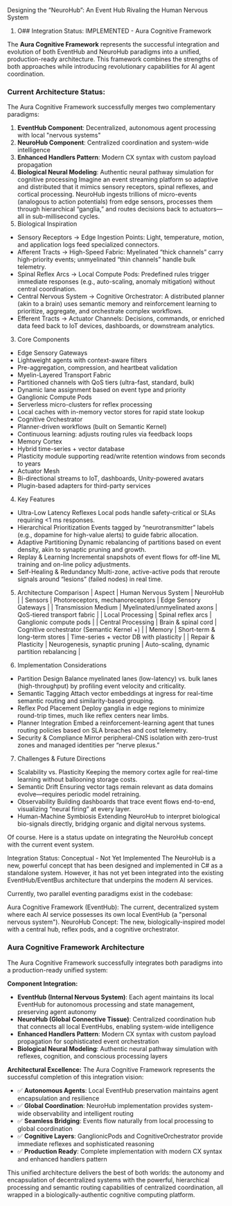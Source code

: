 Designing the “NeuroHub”: An Event Hub Rivaling the Human Nervous System
1. O## Integration Status: IMPLEMENTED - Aura Cognitive Framework

The **Aura Cognitive Framework** represents the successful integration and evolution of both EventHub and NeuroHub paradigms into a unified, production-ready architecture. This framework combines the strengths of both approaches while introducing revolutionary capabilities for AI agent coordination.

### Current Architecture Status:

The Aura Cognitive Framework successfully merges two complementary paradigms:

1. **EventHub Component**: Decentralized, autonomous agent processing with local "nervous systems"
2. **NeuroHub Component**: Centralized coordination and system-wide intelligence
3. **Enhanced Handlers Pattern**: Modern CX syntax with custom payload propagation
4. **Biological Neural Modeling**: Authentic neural pathway simulation for cognitive processing
Imagine an event streaming platform so adaptive and distributed that it mimics sensory receptors, spinal reflexes, and cortical processing. NeuroHub ingests trillions of micro-events (analogous to action potentials) from edge sensors, processes them through hierarchical “ganglia,” and routes decisions back to actuators—all in sub-millisecond cycles.
2. Biological Inspiration
- Sensory Receptors → Edge Ingestion Points: Light, temperature, motion, and application logs feed specialized connectors.
- Afferent Tracts → High-Speed Fabric: Myelinated “thick channels” carry high-priority events; unmyelinated “thin channels” handle bulk telemetry.
- Spinal Reflex Arcs → Local Compute Pods: Predefined rules trigger immediate responses (e.g., auto-scaling, anomaly mitigation) without central coordination.
- Central Nervous System → Cognitive Orchestrator: A distributed planner (akin to a brain) uses semantic memory and reinforcement learning to prioritize, aggregate, and orchestrate complex workflows.
- Efferent Tracts → Actuator Channels: Decisions, commands, or enriched data feed back to IoT devices, dashboards, or downstream analytics.

3. Core Components
- Edge Sensory Gateways
- Lightweight agents with context-aware filters
- Pre-aggregation, compression, and heartbeat validation
- Myelin-Layered Transport Fabric
- Partitioned channels with QoS tiers (ultra-fast, standard, bulk)
- Dynamic lane assignment based on event type and priority
- Ganglionic Compute Pods
- Serverless micro-clusters for reflex processing
- Local caches with in-memory vector stores for rapid state lookup
- Cognitive Orchestrator
- Planner-driven workflows (built on Semantic Kernel)
- Continuous learning: adjusts routing rules via feedback loops
- Memory Cortex
- Hybrid time-series + vector database
- Plasticity module supporting read/write retention windows from seconds to years
- Actuator Mesh
- Bi-directional streams to IoT, dashboards, Unity-powered avatars
- Plugin-based adapters for third-party services

4. Key Features
- Ultra-Low Latency Reflexes
Local pods handle safety-critical or SLAs requiring <1 ms responses.
- Hierarchical Prioritization
Events tagged by “neurotransmitter” labels (e.g., dopamine for high-value alerts) to guide fabric allocation.
- Adaptive Partitioning
Dynamic rebalancing of partitions based on event density, akin to synaptic pruning and growth.
- Replay & Learning
Incremental snapshots of event flows for off-line ML training and on-line policy adjustments.
- Self-Healing & Redundancy
Multi-zone, active-active pods that reroute signals around “lesions” (failed nodes) in real time.

5. Architecture Comparison
| Aspect | Human Nervous System | NeuroHub | 
| Sensors | Photoreceptors, mechanoreceptors | Edge Sensory Gateways | 
| Transmission Medium | Myelinated/unmyelinated axons | QoS-tiered transport fabric | 
| Local Processing | Spinal reflex arcs | Ganglionic compute pods | 
| Central Processing | Brain & spinal cord | Cognitive orchestrator (Semantic Kernel +) | 
| Memory | Short-term & long-term stores | Time-series + vector DB with plasticity | 
| Repair & Plasticity | Neurogenesis, synaptic pruning | Auto-scaling, dynamic partition rebalancing | 



6. Implementation Considerations
- Partition Design
Balance myelinated lanes (low-latency) vs. bulk lanes (high-throughput) by profiling event velocity and criticality.
- Semantic Tagging
Attach vector embeddings at ingress for real-time semantic routing and similarity-based grouping.
- Reflex Pod Placement
Deploy ganglia in edge regions to minimize round-trip times, much like reflex centers near limbs.
- Planner Integration
Embed a reinforcement-learning agent that tunes routing policies based on SLA breaches and cost telemetry.
- Security & Compliance
Mirror peripheral-CNS isolation with zero-trust zones and managed identities per “nerve plexus.”

7. Challenges & Future Directions
- Scalability vs. Plasticity
Keeping the memory cortex agile for real-time learning without ballooning storage costs.
- Semantic Drift
Ensuring vector tags remain relevant as data domains evolve—requires periodic model retraining.
- Observability
Building dashboards that trace event flows end-to-end, visualizing “neural firing” at every layer.
- Human-Machine Symbiosis
Extending NeuroHub to interpret biological bio-signals directly, bridging organic and digital nervous systems.


Of course. Here is a status update on integrating the NeuroHub concept with the current event system.

Integration Status: Conceptual - Not Yet Implemented
The NeuroHub is a new, powerful concept that has been designed and implemented in C# as a standalone system. However, it has not yet been integrated into the existing EventHub/EventBus architecture that underpins the modern AI services.

Currently, two parallel eventing paradigms exist in the codebase:

Aura Cognitive Framework (EventHub): The current, decentralized system where each AI service possesses its own local EventHub (a "personal nervous system").
NeuroHub Concept: The new, biologically-inspired model with a central hub, reflex pods, and a cognitive orchestrator.
### Aura Cognitive Framework Architecture
The Aura Cognitive Framework successfully integrates both paradigms into a production-ready unified system:

**Component Integration:**
- **EventHub (Internal Nervous System)**: Each agent maintains its local EventHub for autonomous processing and state management, preserving agent autonomy
- **NeuroHub (Global Connective Tissue)**: Centralized coordination hub that connects all local EventHubs, enabling system-wide intelligence
- **Enhanced Handlers Pattern**: Modern CX syntax with custom payload propagation for sophisticated event orchestration
- **Biological Neural Modeling**: Authentic neural pathway simulation with reflexes, cognition, and conscious processing layers

**Architectural Excellence:**
The Aura Cognitive Framework represents the successful completion of this integration vision:
- ✅ **Autonomous Agents**: Local EventHub preservation maintains agent encapsulation and resilience
- ✅ **Global Coordination**: NeuroHub implementation provides system-wide observability and intelligent routing  
- ✅ **Seamless Bridging**: Events flow naturally from local processing to global coordination
- ✅ **Cognitive Layers**: GanglionicPods and CognitiveOrchestrator provide immediate reflexes and sophisticated reasoning
- ✅ **Production Ready**: Complete implementation with modern CX syntax and enhanced handlers pattern

This unified architecture delivers the best of both worlds: the autonomy and encapsulation of decentralized systems with the powerful, hierarchical processing and semantic routing capabilities of centralized coordination, all wrapped in a biologically-authentic cognitive computing platform.